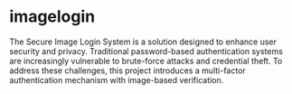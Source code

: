 # imagelogin
The Secure Image Login System is a solution designed to enhance user security and privacy. Traditional password-based authentication systems are increasingly vulnerable to brute-force attacks and credential theft. To address these challenges, this project introduces a multi-factor authentication mechanism  with image-based verification.
